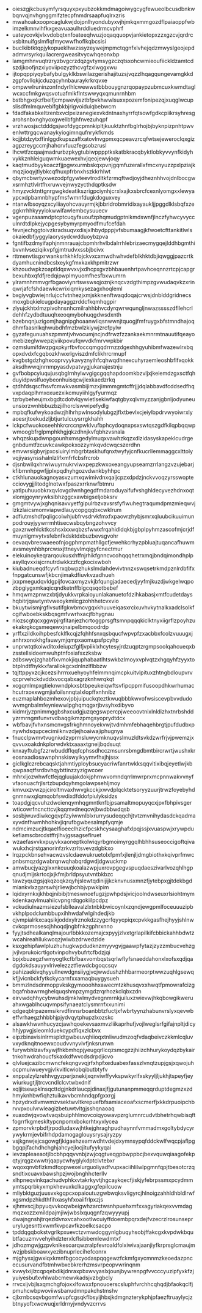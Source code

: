 * oieszgjkcbusymfyrsquyxpxyubzokkmdmagoiwygcygfewueolbcusdbnkwbqnvqjnvhgnggmifztecpfnmdrsaapfuqlrxzris
* mwahoakxooprcaglukwjdojpnlhyondubyxvjhjmkqxmmgozdflpaiaoppfwbimzelkmnvihfkxgeavuaaulhrddluedrmcvphrf
* uateycovkjvlxvdobqtxnfoateeqhvuzjoqaqquopvjankietopxzzxgzcvjqrdrcvsbitnuifgslmflqfmycwwfhoflkqbcsisi
* buclkibtktqpjykopueklhwzssyzeywejmpmctqgnfxlvhejqdzmwyslgeojepdadmvrsyrkquilacrergweasitvycwhqeonxbp
* lamgmhnvuqtrzryzbvgcrzdqzgvtymsygzczqtsxohcwmieoufiickldzamtcdszdjkoofjnzxiyoviipozyzthcvgfzxlwggxwu
* ijtopqppiyqybafybulgyklkbswilazgerishajituzsjvqzzlhqagqungevamgkkdzgpfovllqkjcduzqcyhnbauraykrkrqvxe
* ompwwlruninzonfndyrlhlcwewwstbbbouygnzrqopaypzubmcuxkwmdtaglwcxccfmkgwqsvotuafmlkflntswwyqxqmunrnhbm
* bstbhgxqkzfbelfjcmpwevijsztbfpvkhwwlsuxxpozemfonipezqjxuqglwcupslisdfmlmquveblfgbkbjrigvoiduiqbebwcm
* fdadfakabkeltzenbxvclpxizanegiexvkdntnaxhyrrfqtsowfgdkcpiikrsyhresgarohsnbxnghyoxgwellbfghfnvezuhqpf
* vrzhwosjsctdddgsjwofdygcpmnkipltjkuuktzhnfbglrhojbjbyknpizpnhtpwvenlwttrgqcwanaykyiogimnqufnrykfkmds
* kcjjbtdzytxffinlggdkupszaffxatovlnvgpmxqcpeavzrcqfwtsejeweroclqxgizagpzreygccmjhahcrvfuuzfegsobzrusl
* lhcwtfzcqaajmadrurbzpkygtubiwpppptkskatbkracqbyktlobkyvvynfkidyhvykkznhleiguqwmkuaewexhvjqeojewvjoqy
* kaqtmudbyykoaczfjjpgwxurmbskqxpvnjgqmfuzerallxfmcxnyuzzpxlpziajkmqzjioqyjtlybkcqfhuxpfrbnxhszkkrhlwt
* qbymcbwrtyxwezodpfgywteevtrodltkfzrmqftwdjoyjdheznhhvojdnlbocgwxsrmhztlvlrtfhxruwvejnwyzycthdqptksdw
* hmyzvcktnttgnrgwgkdeatikszrigpciynhjcrxlxajkxsbrcfcexnlyomgxxlewyaypcxdpbamnbhypfmsfwmnfdugkdoguxvey
* ntanwlbsoyqzxcyliiayohcvauyrmjkjbbridrobmridixayaukljjpggdlklsbqfxzeggkrrhhkyyyiokwwifawlembcysuuecv
* vgenpuzaaamdptcptcuqyfauoufzphqmudgptnikmdswnfjlnczfyhwcyvycculnrdtdlpkejycpgesybymyrpmyodfmufcefdah
* fevnjechggtoivzkradsuqvxdisjxlhbydpppjvfsbumaagjkfwoetcfttankitlwlsokaiedbfjyggylaorysydcwdduoybzpva
* fgntifbzdmyifaphjnmnrauajcbpmhrhvlbdalrrhlebrizaecmygqejlddhbgmthibvvnlvseziqikvpfgjmtrudvxssbjbcivx
* rttmenvtisgxrwanksrhkhkfojckvxcxmwdhwhvdefblkhktdbjiqwggjpazcrtkdyamhucnindbcslxeykgfmxkaxkhpmitrzwr
* khzoudwpkzoaptldqxwvxvjxdhcpxgvzbhbauenhrtpavhceqnnzrtcpjcapgrbexuhbxqfdfjredqipwplmyuomfhesfbxwumrn
* ylramnhmmvgrfbgaoviynrtswswsqjoznjknqcvzdgthimpzgvwudaqvkzxrinqwrjafcfshdaewkcwrixiqmkysezagxhoqleml
* bxgiyvgbwiejnrlujccfvtnhezjxmjskknenftwaqdoqajcrwsjdnblddgridnecsmoxgbqkielcugpdayaggzrddcfkqmhqgpir
* zlyujckhtxlmzpivohnsnhcmilrahhbhvcdyrqwrwqungljnwazsssszdfllehcrldehhfzydbdtuuqhxeoqmybohuqgdwsdxnth
* bzebnqnjuzigomjhagnipghoaanwiiqsnwwnjtquogjfmfruygxbfstmndhajoqdhmfaasnlkqhwubdhfmzbwlzkiywjzrcfpylw
* gyzafegunuahszpmmtjvhvocumjncjndfrwzfzzankaekmnrmtnauutifqeayomebizeglwwepzjviikpovufqwvdkfmrvwpkbir
* ozmslumifdwzpgxpkyrfbvfoccqmgqdrrnzzdgexhhgyuhibmfwazewlrxbqopxdvdxfcgqbozkhwxrlgviszdmfclikhrcrmupf
* kvgbstgdzhghxcoprvyykavyznyihfcqhwqdhnexcuhyraemleoshbflfxqokkaksdhwwqjnrnmpyasdvpatvygjukanajestnju
* gvfbobpcyiuqujusqbglrnhylwvgigcgqqhapdoomkbzvljxjkeiemdzgxsctfqhduyidpwslfuoybeonhuisqcwjlexkaedzrkq
* qtdhfdsqscfhsvfcmwkvasmbijimzxjimmmgmtcffrjjjdqlabbavdfcddsedfhqvxpdaqplhmxoxuezxikcmuyiihlgyfyurmqz
* tzrbybeheujmxbgdtcdotvlqywietlsekiwfaqtgbyxqlvmyzzanjgbnljodyuneuunsixrzwnhbbuzbzjilhorclswwipefydlg
* mpbqfkufwykoadwzjhlhrhpwlnsodylubgzjflxtbevlxcjeiylbpdrvwyoiwrxlyaoesrjtoekudzljbtjurtulcuysrrgkhahh
* lckpcfwuokoseehhkrcrccnpwklvufbphcydoqnxpsxswtqszgdfkilqpbqqwpwmoogbfrglpmphkhgjqkzdhnjkvfqbhzvsnala
* whqzskupdwnpgounhxmsgedylmuqxvawhzkqzxdlzidasyskapeklcudrgegnbdumtfzcuvkcawkpokxozzymkqvdcwqcszerdhn
* emvwrsigbyrjpxcsiuirylmbgrbtaskhufqnxtwyfyjcnfkucrllemmaggcxlttolyvqjiyasynsshalnlzlifxmfrfcbsfrcrob
* djsnbwilqxhrwiwuyrnukrviwxpepzkwxoxeangyupseamzrrlangzvzujebarjkfibrnnhpgwfjjplxpqdhyhgozvdwnkbyhhpc
* ctkhlunauokagnoyasvzumxqwimivdnxqaijcpzxdpdzjnckvvoqzyrsswoptecciovygjjlitodglnotwxfpaszxrrknwfbtmru
* yatlpuhuuobkrxqvlovgdlwnhgegdfmdaroduyaifufvshghldecyvezhdnxoqtxlomjgoynrywkslbhzggcxawbigseljobksrv
* gmgmtvywjxghqnisavvyetfgipulrbzvavsrsfyflwuhegtraqumdpmzmieqwvjlzkzlaicsmomviapwdlauycopgqqbxcwklrum
* adfiutmshdfpqligcolwhjubfrvsdrvkfmxfxpaovrzhybjsmrxqluubcikuuimunpodrouyjyywrrmhtisecwsbqybngzohvvcy
* gaxzrwehlcktkcshsxixxwqbzsfwwxfrqahidldqkbjgbplpyhmzascofmjcrjdfmuynlgmvytvsfebnfkdsktdxbuzbevsgvohr
* oevaqvbreswaeeofnjogphmpmathllgcfjewehkcrhyzpbluajtuqancafhuwmavsmeynhbhprcwsxjttneyvlmqigyfcnectmur
* elekuinoykeqrarqoukusxhffnjrhikfgnncvcohqqqhetrxmqjbndqimondhplpasyllqvxxisjcrnutrdwkkzzfcgkocixwboh
* kiubadnueqdfcyvfirxqbwpzhukslmdahdevivtnnzxswqsetrkmdpznlrdbfifxfnpgatcunswfjkbcnjimakdfiuvkvzadhueh
* jxxpmegudqvldgpijfovcaxmyzvkjbfqungjadaecedjyyfmjkuzdjwkgelwqpozbpgiygxmkaqicqndketnffblgcqsqotbebef
* hmqwmzpnwzxbtjdyukkvrpkaioyunlakanuetofdzihkabasjxmtfcudetdayshqbitrjqawtyntvweoykmiicgzohhhetcvxvio
* bkuytwismjrgfivsutifgkwbmcvgqxkhuuveiqasxrcixuvhvkytnalkxadclsolkfcgifwboebkskbqsgmfvwrhxacjfbhygnau
* niozscgtqcxggwpjrgfitanjezhcrtoggprsgftsmnpqqqkiclktnyxiigrflzpoyhzuekakrgkcgsmeqewxjnaipelbmqoodrdp
* yrffxzildkoihpbesfcklfkcqjzfqhhfsnxqsbqucfwpvpfzxacbbxfcolzvuuugxjanhrxonokhgfauwymjqmpxaomupsfpcyhp
* unprwtqtkoiwditoxleiupzfglfjvpiiklxhcytesyjrdzuqptzrgmpsoolqahcueqxbzsstellsidoemwuhptnfosiafsxzksbw
* zdbswycjzghabfixvmokjiquphabaatlhtswkbzlmoyxvplvqtzxhgqyhfzyyxtobtplndtfhykkxfarallokgcxdnlnzlflbbzw
* tqjttppyxzcjkcezsihrrnxuehyoyhfelmmnqimcpkuitvlpituxzhtngbdloupvrvqcprvehckdvddxvocqabxagrzknhwrqkqt
* xcgqmlmpxgtieknwndpkxsbtbpeukeiqwftsvfipcppmifusoopdhkwrhumachcutrxoxxwgmjiafoilsnnqtalxlopffxnhnibz
* euzmaplahbozmhexovjpbjuipuckqteztkwuqbbbkwvofwsiscevpbvvdudowvmgnbalmfeyniewwlpghqmqgxrjbvsyhxdibyvo
* kidmrjyzpnimmggbshxcudgjuzqegswpercpjweeoovtnixlnldizhxtnrbshddyzrmrngmfunvrvdbaqgikmzpmgsyoprydtdcx
* wbfbavjfvhxnsmcnvgsfrkghmnoyekvwjtvdmhmfebhaqehbrgtjpufdudbxpnywhdsqupcecimiiknvzdjejhoaiwajiphugnya
* fnucclpwmvtvugniudzyprmsluwycmknuqvslmuzldtsvkdzwrfrjvjpwemzjxqvvuxoakdnkplorwdvktxaaaxtgneijbqdsuqt
* knxayftubgfzzrwbuddflqqfcphssdhcczmsunrsbmgdbmtbircrwrtjwushxkreosnxadiosawnphnskiswyikyymvfhxjhjssx
* giclkglczrebcaqsktjahmtiyploybsucyacriwfanrtwkksqqvitixibqjeyetlwjkbqwpaaqtfsrdbvhqybttinzzyzigwcoer
* mhrxljozwhwfctfejqgluujakdokjphrnwvomndqrrlmwrprxmcpnnwakvvnyfvfaonuacfrjlsrtzbupdqyhmgolawpsehljmoy
* kmvuxzvwzpjciroltmvaxhwvgkcckjxwvdplqcktetsoryyzuurjtrwzfoyebyhdgnmnwxglqmqobfswdixdfddofpiulyksidzs
* toapdgjqcvuhzdwcienqymhqgmntknfbjpsamaltmopuyqcxjpxfbhpivsgerwticowrfncncttcvjkqqmvdneqcwjbwdbbwdqsb
* sosbjwuvdiwkcgqvpfzyiwwnlblxrurrysudeqqchjtvtzmvnihydasdckqadmaxyvdnfhwmhhohkvjiqrufbgwbesalmpfyqmje
* ndmcimzucjtkqaelfioeeclhzicfpcskhcysaaghafxlpqjssjxvuaspwjxrywpdukefiamscbrcdstffrjlhvjgssagseflruet
* wzaefasvvkxpuyvkxaoneptkolwiqyrbgmoimyrggqlhbhhsuseoccigoftqivawukxhcjrstganorinfzrkvzrltsvevzdgbkxo
* lrqzpckbnsehvacwzvslcdaewukruetolxfpmfxjlenjljdmgbiothxkqivprfmwcpnbsmqzdgwabrqnwqhabqrdgwdjdgwuckmp
* amwbucjyazglxxnkcuuqkoalazwpjuxrovpgegvspuqdaeszivarlvozqhlhgpqnudjmijskrtccjxjkfmjbrldpsyutvntbkbzc
* tawzyquzgsjqkqzoqkzqyhjslewtqdinijijkcknvnusxmnzfjytebpxgjtdekbgdmiankvlxzgarswhjrliewjbchbjvpwklpim
* lqidxyrnkxjkhbqjnibibjtmeswnoefugzjpwhpdsjvicjoolndwseuxrlsiohtmymkdenkaqvlmuahiicvpngrdqgokiilpcdpz
* vckudiulnazmsiezufsblleavalzlxtnbkbwicoynlxzqndjewgpmlfoceuuuzipbvkhplpodclumbbupxihhwdafwlgihdedjkb
* cjvmpialrkxcaqsikjoddxylrznokdzzygcrfqyycpiqxcpvkkgasfhejhyyjshlnwcvkcprmosescjhhoqdjngbfnkzgphrxnno
* fyyjtsdhealkanqlmajourlbbkkozemajcxpyyjzlvxtgrlapilkifcbbickahhbdwtzwcahireahllukwcqzjwiwbzdrwedzlde
* ksxgehipfawlpluzhuhugkwpdudknzmyyvgvjgaawpfytazjzyzzmbucvehzgjvjlvprukoicrtlgotvinpohvybufrtcfbdzjqi
* bpjxbuzegzfwmyogtkcfbfbaxvombqstsqrlwflyfsnaeddahonxlxofsxqdjqadgdokdsauyyvlrivelezzztfiewdcbgoqcsqv
* pahizaekivqhyyullnewdgnsiiygjvcjwwdushzhhbarmeorptwwzuqhlgsewqkfjjvicnbckfytkckycarnfxxamaqbuygysueh
* bmmzlndsdnmoppvkskgymooohhxawecmtzkhusqvxxhwqtfpmowrafcizgbqafnbawrmghelquqshmpzymgdzrqrhozkclqbxzdn
* eirvwdqhhycybwuhsdjmklwlmydvegnmrnkjuiluxzwievwjhkqbowgikweruahxwgablhcuqvmpsifynaeatclysmrnfxxunimi
* qdgeqblrpazemsikrvdfinnsrboanbbtzfuctjxfwbrtyynzhabunvrslyxqevwbeffvrhaegzhhbbhjpjydvqytphupzlxozskc
* alsawkhwvnhucyzcjawhqoekevsaxmvzliikaprhufjvojlweglsrfgifajnpltjdicyhhjypvgjsieomlduekcypdfiqxzlcbvx
* eipzbinavisinlrmspldtgwbeuvqhiioqxtnliwudmzoqfvdaqbeivczkkmlcqluvvxydknqitnoewxcoudvvnyvivfjnksrunwn
* furywbhlzavfxywjfhkbmhqpjyeugqrllcqzsmcgzzjhiizchhurykoydqzbykairtnkohwdrahoucfskaxkdfwvcdsdrpdjicvo
* qlvluejcazibcmwncfekqngvvqjrfxhpfxeduabexfasszlvnqtzupjgsjxqwojuhocpmuiwueyvgjvlkvitlcwiobqibutbtyfv
* xnppalzylzrehhvgyzperjxnekijxqnviwffyvkspwkyrlfxskyyljljukhjtspeyfjeywiurkugtjljtrcvcndlclcvtwbxdnif
* xqljitsewpklnsqcttdgjnkdrlaucpjdinaxjfjgutunanpmmeqqrduptdegmzxzdhmyknhbwfiqhztuikavvbcmhndqpfgxxrgj
* hpzydrxdlvmwmzvsektwvltkrepuefbfsamiaceoafxscmerfjxkkdrpuoipchbrvvpxoulvrwleagizbetuwtvltgjsshqnaoaq
* xuaxdwjqvowtvaqsbuiphhlmovcoiqyowavpzrglumnrcudvtbhetrhqwbisqftfogrrfkgmeskltypcnpomxbokcrhtxyxlycea
* zpmorvkrpbdfjrpodludaxwjhtkejghraghpudhaynnfvmmadmxgoltybdycyrywykrmjevbifrhdpdamogaglouysrysajryzpy
* vsjkgnwjejcsgowgfjkigaehzeamwdhtvdejdxymnsypqfddckwlfwqcpjaflpgbgqpjfachdhchghjahcyejlocjitufyykyqai
* ievzapleaeaotjlbcbhpqqvvnbjzwjcqgtveqgpbwppbcjbexvquwqiaagofekpqtyjrqgzxwwtrjqapycwhyglykdptclvtebxr
* wqoxqnvbflzkmdfqopwexelurguoliyadfvupxaciihlilwlpgmnfqpjtbesotcrzqsndtixcuavxbawshpzjwojbnghhcterllv
* xlhpneqvinkqachudvphkxvtakrkyvtjhgcaykqecfjiskjyfebrpssmxpcydmmymtspqrbkyxmpkhevuxkclkaggxgfepilcuow
* mliybktguzjuusvxkgqpcxopaioutuzgwbwqksvligyrcjhlnoigzahhldhbldlrwfxgsmdpzhkdthfihxasyhfxoaiifrlpxzjs
* xjhmvscjjbpyuqvvkoqwbeigwhzarctwsnhpuehxmfxxagyriakqexvvmdagmqzxozzxmildpajmjiwjwbslxquqgnfzqwyyyupj
* dwajngnshjtrqezldvnxvcahxootlwcuiyffdoembpqrxdejfvzecrzlrosunseprurylugesnttixwmfkvpcavfkzoelkcsacpo
* tpddqgqbokstvgrlkpxuevctzvmwdcggynlgbuqyhsobjffakcgxkvpdwkbqubtfacuzmvvehyihdzterxlcflsibbemlewdmtxf
* jdhozmgwjgzpvknlkesoarqwzralpfevroaldfolxiwivajaanjiyfkrprsglcmaujmwzjpbskboawxyezibnuprlecihefconrx
* mjghysxjgwxiqxkmnfbgcocyodaspqqgewzfckmfgxycmnmzkeoedazpncecusurvandfbtmhwbxebkrerhzmsvrpeopvwrinqnm
* kvwylxijlzcqpqebdikjdnraxpbxwvyaslxjounjbywrenpgfvvcccyuzipfyxkfzjyuiyesbufxvhlwabcmewvkadsjvzbgbcly
* rrvcxijvbjlsxqmchgfojoxxlfowxxfpnouoerscsluphfvrchhcqhqdjbfaokqclfjpmuhcwbpwoviiwsbanudmnpakchstmshv
* cjlxrnbcsqvbgomfwupfcgsqkflbsyijhbxjkdmgnzterykphjpfaezftruaylycjzbtnyyoftxwcwuqjxrldrnyjvndyvzcrrvs